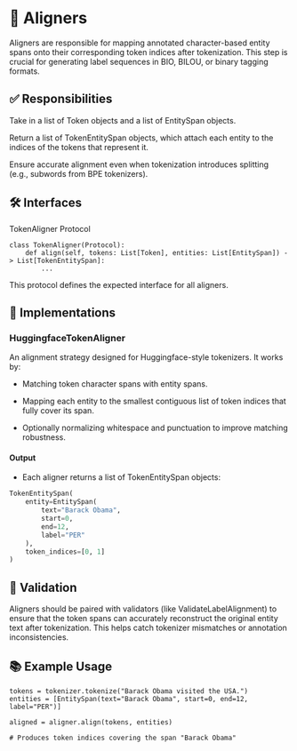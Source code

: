 # 🧩 Aligners
Aligners are responsible for mapping annotated character-based entity spans onto their corresponding token indices after tokenization. This step is crucial for generating label sequences in BIO, BILOU, or binary tagging formats.

## ✅ Responsibilities
Take in a list of Token objects and a list of EntitySpan objects.

Return a list of TokenEntitySpan objects, which attach each entity to the indices of the tokens that represent it.

Ensure accurate alignment even when tokenization introduces splitting (e.g., subwords from BPE tokenizers).

## 🛠 Interfaces
TokenAligner Protocol
```
class TokenAligner(Protocol):
    def align(self, tokens: List[Token], entities: List[EntitySpan]) -> List[TokenEntitySpan]:
        ...
```
This protocol defines the expected interface for all aligners.

## 🚀 Implementations

### HuggingfaceTokenAligner
An alignment strategy designed for Huggingface-style tokenizers. It works by:

- Matching token character spans with entity spans.

- Mapping each entity to the smallest contiguous list of token indices that fully cover its span.

- Optionally normalizing whitespace and punctuation to improve matching robustness.

#### Output
- Each aligner returns a list of TokenEntitySpan objects:

```python
TokenEntitySpan(
    entity=EntitySpan(
        text="Barack Obama",
        start=0,
        end=12,
        label="PER"
    ),
    token_indices=[0, 1]
)
```
## 🔎 Validation
Aligners should be paired with validators (like ValidateLabelAlignment) to ensure that the token spans can accurately reconstruct the original entity text after tokenization. This helps catch tokenizer mismatches or annotation inconsistencies.

## 📚 Example Usage
```
tokens = tokenizer.tokenize("Barack Obama visited the USA.")
entities = [EntitySpan(text="Barack Obama", start=0, end=12, label="PER")]

aligned = aligner.align(tokens, entities)

# Produces token indices covering the span "Barack Obama"
```